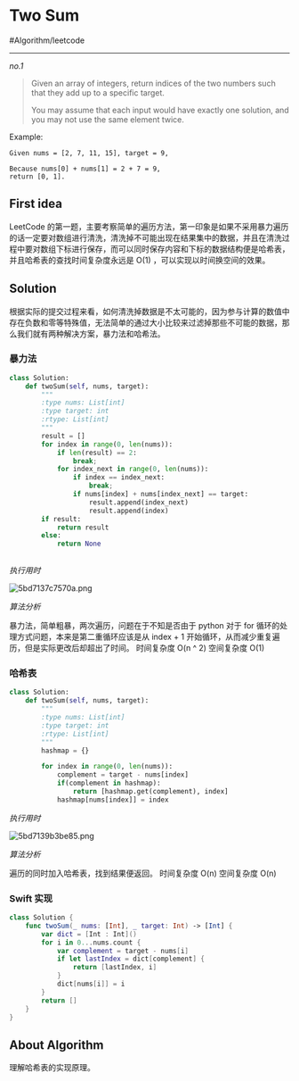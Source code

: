 # Two Sum
#Algorithm/leetcode
- - - -
*no.1*

> Given an array of integers, return indices of the two numbers such that they add up to a specific target.  
>   
> You may assume that each input would have exactly one solution, and you may not use the same element twice.  

Example:
```
Given nums = [2, 7, 11, 15], target = 9,

Because nums[0] + nums[1] = 2 + 7 = 9,
return [0, 1].
```


## First idea
LeetCode 的第一题，主要考察简单的遍历方法，第一印象是如果不采用暴力遍历的话一定要对数组进行清洗，清洗掉不可能出现在结果集中的数据，并且在清洗过程中要对数组下标进行保存，而可以同时保存内容和下标的数据结构便是哈希表，并且哈希表的查找时间复杂度永远是 O(1) ，可以实现以时间换空间的效果。

## Solution
根据实际的提交过程来看，如何清洗掉数据是不太可能的，因为参与计算的数值中存在负数和零等特殊值，无法简单的通过大小比较来过滤掉那些不可能的数据，那么我们就有两种解决方案，暴力法和哈希法。

### 暴力法

``` python
class Solution:
    def twoSum(self, nums, target):
        """
        :type nums: List[int]
        :type target: int
        :rtype: List[int]
        """
        result = []
        for index in range(0, len(nums)):
            if len(result) == 2:
                break;
            for index_next in range(0, len(nums)):
                if index == index_next:
                    break;
                if nums[index] + nums[index_next] == target:
                    result.append(index_next)
                    result.append(index)
        if result:
            return result
        else:
            return None
        
```

*执行用时*

![5bd7137c7570a.png](https://i.loli.net/2018/10/29/5bd7137c7570a.png)

*算法分析*

暴力法，简单粗暴，两次遍历，问题在于不知是否由于 python 对于 for 循环的处理方式问题，本来是第二重循环应该是从 index + 1 开始循环，从而减少重复遍历，但是实际更改后却超出了时间。
时间复杂度 O(n ^ 2)
空间复杂度 O(1)

### 哈希表

```python
class Solution:
    def twoSum(self, nums, target):
        """
        :type nums: List[int]
        :type target: int
        :rtype: List[int]
        """
        hashmap = {}

        for index in range(0, len(nums)):
            complement = target - nums[index]
            if(complement in hashmap):
                return [hashmap.get(complement), index]
            hashmap[nums[index]] = index
```

*执行用时*

![5bd7139b3be85.png](https://i.loli.net/2018/10/29/5bd7139b3be85.png)


*算法分析*

遍历的同时加入哈希表，找到结果便返回。
时间复杂度 O(n)
空间复杂度 O(n)

### Swift 实现

```swift
class Solution {
    func twoSum(_ nums: [Int], _ target: Int) -> [Int] {
        var dict = [Int : Int]()     
        for i in 0...nums.count {
            var complement = target - nums[i]
            if let lastIndex = dict[complement] {
                return [lastIndex, i]
            }   
            dict[nums[i]] = i
        }
        return []
    }
}
```
## About Algorithm
理解哈希表的实现原理。
